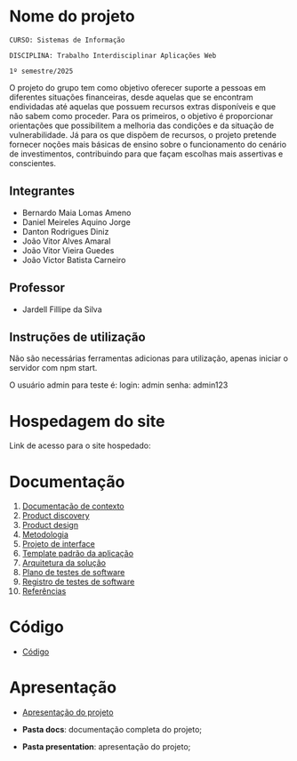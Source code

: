 # Nome do projeto

`CURSO: Sistemas de Informação`

`DISCIPLINA: Trabalho Interdisciplinar Aplicações Web`

`1º semestre/2025`

O projeto do grupo tem como objetivo oferecer suporte a pessoas em diferentes situações financeiras, desde aquelas que se encontram endividadas até aquelas que possuem recursos extras disponíveis e que não sabem como proceder. Para os primeiros, o objetivo é  proporcionar orientações que possibilitem a melhoria das condições e da situação de vulnerabilidade. Já para os que dispõem de recursos, o projeto pretende fornecer noções mais básicas de ensino sobre o funcionamento do cenário de investimentos, contribuindo para que façam escolhas mais assertivas e conscientes.

## Integrantes

* Bernardo Maia Lomas Ameno
* Daniel Meireles Aquino Jorge
* Danton Rodrigues Diniz
* João Vitor Alves Amaral
* João Vitor Vieira Guedes
* João Victor Batista Carneiro

## Professor

* Jardell Fillipe da Silva

## Instruções de utilização

Não são necessárias ferramentas adicionas para utilização, apenas iniciar o servidor com npm start.

O usuário admin para teste é:
login: admin
senha: admin123


# Hospedagem do site
<!-- Colocar aqui o link do site -->
Link de acesso para o site hospedado:


# Documentação

<ol>
<li><a href="docs/01-Contexto.md"> Documentação de contexto</a></li>
<li><a href="docs/02-Product-discovery.md"> Product discovery</a></li>
<li><a href="docs/03-Product-design.md"> Product design</a></li>
<li><a href="docs/04-Metodologia.md"> Metodologia</a></li>
<li><a href="docs/05-Projeto-interface.md"> Projeto de interface</a></li>
<li><a href="docs/06-Template-padrao.md"> Template padrão da aplicação</a></li>
<li><a href="docs/07-Arquitetura-solucao.md"> Arquitetura da solução</a></li>
<li><a href="docs/08-Plano-testes-software.md"> Plano de testes de software</a></li>
<li><a href="docs/09-Registro-testes-software.md"> Registro de testes de software</a></li>
<li><a href="docs/10-Referencias.md"> Referências</a></li>
</ol>

# Código

* <a href="/src/public/homepage.html">Código</a>

# Apresentação
<!-- Colocar o pdf da apresentação nessa ref -->
* <a href="/presentation/Apresentação.pdf">Apresentação do projeto</a>


* **Pasta docs**: documentação completa do projeto;<!-- links em Registro de software -->
* **Pasta presentation**: apresentação do projeto; <!-- Adicionar o vídeo em mp4 e slides em pdf -->